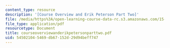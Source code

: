 ```yaml
---
content_type: resource
description: '[Course Overview and Erik Peterson Part Two]'
file: /media/https%3A/open-learning-course-data-rc.s3.amazonaws.com/15-394-designing-and-leading-the-entrepreneurial-organization-spring-2003/545021045469db67152d29d94beff747_courseoverviewanderikpetersonparttwo.pdf
file_type: application/pdf
resourcetype: Document
title: courseoverviewanderikpetersonparttwo.pdf
uid: 54502104-5469-db67-152d-29d94beff747
---
```

